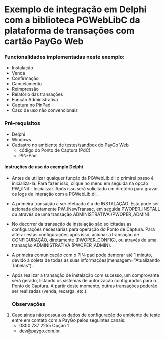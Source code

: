 # Exemplo de integração em Delphi com a biblioteca PGWebLibC da plataforma de transações com cartão PayGo Web

### Funcionalidades implementadas neste exemplo:
  - Instalação
  - Venda
  - Confirmação
  - Cancelamento
  - Reimpressão
  - Relatório das transações
  - Função Administrativa
  - Captura no PinPad
  - Caso de uso não convencionais
  
### Pré-requisitos
  - Delphi 
  - Windows
  - Cadastro no ambiente de testes/sandbox do PayGo Web
    - código do Ponto de Captura (PdC)
    - PIN-Pad

#### Instruções de uso do exemplo Delphi

- Antes de utilizar qualquer função da PGWebLib.dll o primirei passo é inicializa-la. 
  Para fazer isso, clique no menu em seguida na opção PW_iINit - Inicializar. 
  Após isso será solicitado um diretório para gravar os logs de interação com a PGWebLib.dll.

- A primeira transação a ser efetuada é a de INSTALAÇÃO. Esta pode ser acionada diretamente
  PW_iNewTransac, em seguida PWOPER_INSTALL ou através de uma transação ADMINISTRATIVA (PWOPER_ADMIN).
  
- No decorrer da transação de instalação são solicitadas as configurações necessárias para operação
  do Ponto de Captura. Para alterar estas configurações após isso, acionar a transação de CONFIGURAÇÃO,
  diretamente (PWOPER_CONFIG), ou através de uma transação ADMINISTRATIVA (PWOPER_ADMIN).

- A primeira comunicação com o PIN-pad pode demorar até 1 minuto, devido à coleta de todas as suas
  informações(mensagem="Atualizando Tabelas").

- Após realizar a transação de instalação com sucesso, um comprovante será gerado, listando os
  sistemas de autorização configurados para o Ponto de Captura. A partir deste momento, outras transações
  poderão ser realizadas (venda, recarga, etc.).
  
  ### Observações
1) Caso ainda não possua os dados de configuração do ambiente de teste entre em contato com a PayGo pelos seguintes canais:
     - 0800 737 2255 Opção 1
     - dev@paygo.com.br
